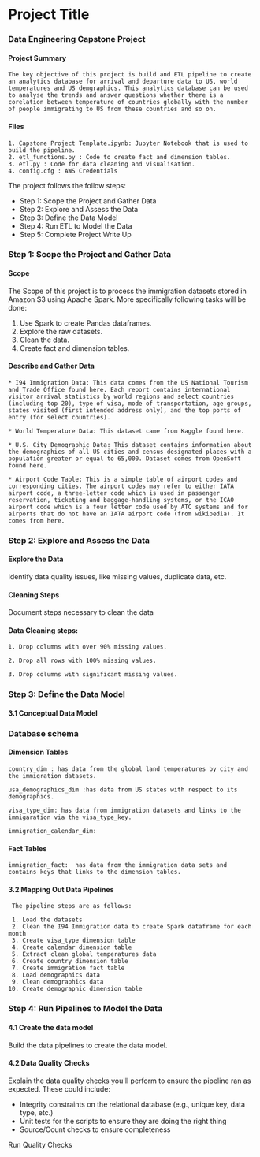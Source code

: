 # Project Title
### Data Engineering Capstone Project

#### Project Summary
    The key objective of this project is build and ETL pipeline to create an analytics database for arrival and departure data to US, world temperatures and US demgraphics. This analytics database can be used to analyse the trends and answer questions whether there is a corelation between temperature of countries globally with the number of people immigrating to US from these countries and so on.
    
#### Files
    1. Capstone Project Template.ipynb: Jupyter Notebook that is used to build the pipeline.
    2. etl_functions.py : Code to create fact and dimension tables.
    3. etl.py : Code for data cleaning and visualisation.
    4. config.cfg : AWS Credentials

The project follows the follow steps:

* Step 1: Scope the Project and Gather Data
* Step 2: Explore and Assess the Data
* Step 3: Define the Data Model
* Step 4: Run ETL to Model the Data
* Step 5: Complete Project Write Up

### Step 1: Scope the Project and Gather Data

#### Scope 
The Scope of this project is to process the immigration datasets stored in Amazon S3 using Apache Spark. More specifically following tasks will be done:
1. Use Spark to create Pandas dataframes.
2. Explore the raw datasets.
3. Clean the data.
4. Create fact and dimension tables.

#### Describe and Gather Data 

    * I94 Immigration Data: This data comes from the US National Tourism and Trade Office found here. Each report contains international visitor arrival statistics by world regions and select countries (including top 20), type of visa, mode of transportation, age groups, states visited (first intended address only), and the top ports of entry (for select countries).

    * World Temperature Data: This dataset came from Kaggle found here.

    * U.S. City Demographic Data: This dataset contains information about the demographics of all US cities and census-designated places with a population greater or equal to 65,000. Dataset comes from OpenSoft found here.

    * Airport Code Table: This is a simple table of airport codes and corresponding cities. The airport codes may refer to either IATA airport code, a three-letter code which is used in passenger reservation, ticketing and baggage-handling systems, or the ICAO airport code which is a four letter code used by ATC systems and for airports that do not have an IATA airport code (from wikipedia). It comes from here.
    
    
### Step 2: Explore and Assess the Data

#### Explore the Data 
Identify data quality issues, like missing values, duplicate data, etc.

#### Cleaning Steps
Document steps necessary to clean the data

#### Data Cleaning steps:

    1. Drop columns with over 90% missing values. 

    2. Drop all rows with 100% missing values.

    3. Drop columns with significant missing values.
    
### Step 3: Define the Data Model

#### 3.1 Conceptual Data Model
    
   ### Database schema
    
   #### Dimension Tables
    
    country_dim : has data from the global land temperatures by city and the immigration datasets. 
    
    usa_demographics_dim :has data from US states with respect to its demographics.

    visa_type_dim: has data from immigration datasets and links to the immigaration via the visa_type_key.
    
    immigration_calendar_dim: 
    
   #### Fact Tables
    
    immigration_fact:  has data from the immigration data sets and contains keys that links to the dimension tables. 
    

#### 3.2 Mapping Out Data Pipelines

     The pipeline steps are as follows:

     1. Load the datasets
     2. Clean the I94 Immigration data to create Spark dataframe for each month
     3. Create visa_type dimension table
     4. Create calendar dimension table
     5. Extract clean global temperatures data
     6. Create country dimension table
     7. Create immigration fact table
     8. Load demographics data
     9. Clean demographics data
    10. Create demographic dimension table
    

### Step 4: Run Pipelines to Model the Data 

#### 4.1 Create the data model
Build the data pipelines to create the data model.


#### 4.2 Data Quality Checks
Explain the data quality checks you'll perform to ensure the pipeline ran as expected. These could include:
 * Integrity constraints on the relational database (e.g., unique key, data type, etc.)
 * Unit tests for the scripts to ensure they are doing the right thing
 * Source/Count checks to ensure completeness
 
Run Quality Checks
